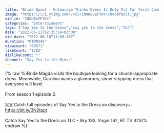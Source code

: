 ```yaml
---
title: "Bride Upset - Entourage Thinks Dress Is Only Fit For First Communion | Say Yes To The Dress Poland"
image: "https:\/\/i.ytimg.com\/vi\/INOHBvZFYKk\/hqdefault.jpg"
vid_id: "INOHBvZFYKk"
categories: "Entertainment"
tags: ["Say Yes to the Dress","say yes to the dress","TLC"]
date: "2022-06-11T02:35:14+03:00"
vid_date: "2022-06-10T11:00:16Z"
duration: "PT9M24S"
viewcount: "69571"
likeCount: "1782"
dislikeCount: ""
channel: "Say Yes to the Dress"
---
```

{% raw %}Bride Magda visits the boutique looking for a church-appropriate dress. Meanwhile, Carolina wants a glamorous, show-stopping dress that everyone will love!<br /><br />From season 1 episode 2. <br /><br />🇬🇧 Catch full episodes of Say Yes to the Dress on discovery+: <a rel="nofollow" target="blank" href="https://bit.ly/3N2tppt">https://bit.ly/3N2tppt</a><br /><br />Catch Say Yes to the Dress on TLC - Sky 133, Virgin 162, BT TV 323{% endraw %}
